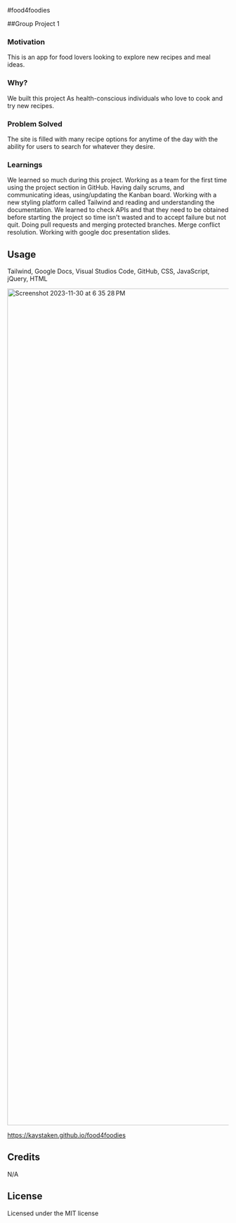 #food4foodies

##Group Project 1

### Motivation

This is an app for food lovers looking to explore new recipes and meal ideas.

### Why?

We built this project As health-conscious individuals who love to cook and try new recipes.

### Problem Solved

The site is filled with many recipe options for anytime of the day with the ability for users to search for whatever they desire.

### Learnings

We learned so much during this project. Working as a team for the first time using the project section in GitHub. Having daily scrums, and communicating ideas, using/updating the Kanban board. Working with a new styling platform called Tailwind and reading and understanding the documentation. We learned to check APIs and that they need to be obtained before starting the project so time isn't wasted and to accept failure but not quit. Doing pull requests and merging protected branches. Merge conflict resolution. Working with google doc presentation slides.

## 

## Usage

Tailwind, Google Docs, Visual Studios Code, GitHub, CSS, JavaScript, jQuery, HTML

<img width="1907" alt="Screenshot 2023-11-30 at 6 35 28 PM" src="https://github.com/Kaystaken/food4foodies/assets/148396597/2e83a4e9-2477-4e4d-87b8-b6521d410216">

https://kaystaken.github.io/food4foodies

## Credits

N/A

## License

Licensed under the MIT license
